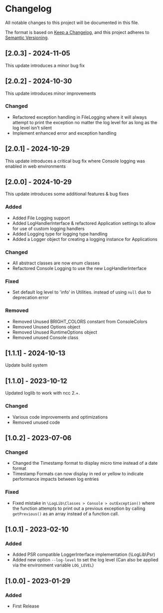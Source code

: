 # Changelog

All notable changes to this project will be documented in this file.

The format is based on [Keep a Changelog](https://keepachangelog.com/en/1.0.0/),
and this project adheres to [Semantic Versioning](https://semver.org/spec/v2.0.0.html).

## [2.0.3] - 2024-11-05

This update introduces a minor bug fix


## [2.0.2] - 2024-10-30

This update introduces minor improvements

### Changed
 - Refactored exception handling in FileLogging where it will always attempt to print the exception no matter
   the log level for as long as the log level isn't silent
 - Implement enhanced error and exception handling


## [2.0.1] - 2024-10-29

This update introduces a critical bug fix where Console logging was enabled in web environments


## [2.0.0] - 2024-10-29

This update introduces some additional features & bug fixes

### Added
 - Added File Logging support
 - Added LogHandlerInterface & refactored Application settings to allow for use of custom logging handlers
 - Added Logging type for logging type handling
 - Added a Logger object for creating a logging instance for Applications

### Changed
 - All abstract classes are now enum classes
 - Refactored Console Logging to use the new LogHandlerInterface

### Fixed
 - Set default log level to 'info' in Utilities. instead of using `null` due to deprecation error

### Removed
- Removed Unused BRIGHT_COLORS constant from ConsoleColors
- Removed Unused Options object
- Removed Unused RuntimeOptions object
- Removed unused Console class


## [1.1.1] - 2024-10-13

Update build system



## [1.1.0] - 2023-10-12

Updated loglib to work with ncc 2.+.

### Changed

 - Various code improvements and optimizations
 - Removed unused code


## [1.0.2] - 2023-07-06

### Changed 
 * Changed the Timestamp format to display micro time instead of a date format
 * Timestamp Formats can now display in red or yellow to indicate performance impacts between log entries

### Fixed
 * Fixed mistake in `\LogLib\Classes > Console > outException()` where the function attempts to print out a previous
   exception by calling `getPrevious()` as an array instead of a function call.


## [1.0.1] - 2023-02-10

### Added
 * Added PSR compatible LoggerInterface implementation (\LogLib\Psr)
 * Added new option `--log-level` to set the log level (Can also be applied via the environment variable `LOG_LEVEL`)


## [1.0.0] - 2023-01-29

### Added
 * First Release